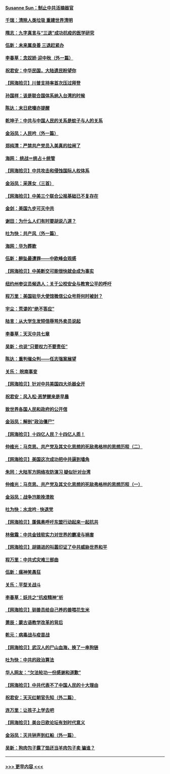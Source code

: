 #### [Susanne Sun：制止中共活摘器官](../pages/nsc993/n12419654.md?t=09220451) 
#### [千瑞：清除人类垃圾 重建世界清明](../pages/nsc993/n12419414.md?t=09220451) 
#### [隋志：九字真言与“三退”成功抗疫的医学研究](../pages/nsc993/n12419248.md?t=09220451) 
#### [伍新：未来属良善 三退赶紧办](../pages/nsc993/n12418496.md?t=09220451) 
#### [李春草：念奴娇·迎中秋（外一篇）](../pages/nsc993/n12418465.md?t=09220451) 
#### [祝君安：中华民国，大陆遗民盼望你](../pages/nsc993/n12418089.md?t=09220451) 
#### [【网海拾贝】川普支持率首次压过拜登](../pages/nsc993/n12418050.md?t=09220451) 
#### [孙国祥：该是联合国体系纳入台湾的时候](../pages/nsc993/n12417369.md?t=09220451) 
#### [陈达：末日悲嚎亦提醒](../pages/nsc993/n12416736.md?t=09220451) 
#### [乾坤子：中共与中国人民的关系是蚊子与人的关系](../pages/nsc993/n12416632.md?t=09220451) 
#### [金浴凤：人民吟（外一篇）](../pages/nsc993/n12416567.md?t=09220451) 
#### [郑纯清：严禁共产党员入美真的拉闸了](../pages/nsc993/n12416550.md?t=09220451) 
#### [海网： 统战＝统占＋统管](../pages/nsc993/n12416404.md?t=09220451) 
#### [【网海拾贝】中共攻击和侵蚀国际人权体系](../pages/nsc993/n12416250.md?t=09220451) 
#### [金浴凤：采莲女（三首）](../pages/nsc993/n12415517.md?t=09220451) 
#### [【网海拾贝】中美三个联合公报基础已不复存在](../pages/nsc993/n12415054.md?t=09220451) 
#### [金剑：美国九步可灭中共](../pages/nsc993/n12413183.md?t=09220451) 
#### [谢田：为什么人们有时要胡说八道？](../pages/nsc993/n12411861.md?t=09220451) 
#### [吐为快：共产风（外一篇）](../pages/nsc993/n12411761.md?t=09220451) 
#### [海网：华为葬歌](../pages/nsc993/n12410381.md?t=09220451) 
#### [伍新：醉坠最遭罪——中欧峰会观感](../pages/nsc993/n12410364.md?t=09220451) 
#### [【网海拾贝】中美断交可能很快就会成为事实](../pages/nsc993/n12409495.md?t=09220451) 
#### [纽约州参议员候选人：关于公校安全与教育公平的呼吁](../pages/nsc993/n12409228.md?t=09220451) 
#### [程万里：美国驻华大使馆微信公众号将何时被封？](../pages/nsc993/n12407397.md?t=09220451) 
#### [宇尘：荒谬的“绝不答应”](../pages/nsc993/n12407360.md?t=09220451) 
#### [陆言：从大学生发短信辱骂外卖员说起](../pages/nsc993/n12407285.md?t=09220451) 
#### [李春草：天灭中共七章](../pages/nsc993/n12406988.md?t=09220451) 
#### [吴新：也说“只要权力不要责任”](../pages/nsc993/n12406966.md?t=09220451) 
#### [陈达：重判催众判——任志强案展望](../pages/nsc993/n12404540.md?t=09220451) 
#### [关乐： 皖南事变](../pages/nsc993/n12404288.md?t=09220451) 
#### [【网海拾贝】针对中共美国四大杀器全开](../pages/nsc993/n12404172.md?t=09220451) 
#### [祝君安：风入松‧恶梦醒来是早晨](../pages/nsc993/n12401953.md?t=09220451) 
#### [致世界各国人民和政府的公开信](../pages/nsc993/n12401824.md?t=09220451) 
#### [金浴凤：解剖“政治僵尸”](../pages/nsc993/n12401808.md?t=09220451) 
#### [【网海拾贝】十四亿人民？十四亿人质！](../pages/nsc993/n12401708.md?t=09220451) 
#### [仲维光：马克思、共产党及其文化思想的死敌弗格林的思想历程（二）](../pages/nsc993/n12399107.md?t=09220451) 
#### [【网海拾贝】美国这次成功把中共逼到墙角](../pages/nsc993/n12400173.md?t=09220451) 
#### [朱同：大陆军方网络攻防演习 疑似针对台湾](../pages/nsc993/n12399868.md?t=09220451) 
#### [仲维光：马克思、共产党及其文化思想的死敌弗格林的思想历程（一）](../pages/nsc993/n12398341.md?t=09220451) 
#### [金浴凤：战争岂能挽溃败](../pages/nsc993/n12398855.md?t=09220451) 
#### [吐为快：水龙吟 · 快退党](../pages/nsc993/n12398849.md?t=09220451) 
#### [【网海拾贝】蓬佩奥呼吁东盟行动起来一起抗共](../pages/nsc993/n12398291.md?t=09220451) 
#### [林傲霜：中共金钱软实力对世界的霸凌与祸害](../pages/nsc993/n12397515.md?t=09220451) 
#### [【网海拾贝】胡锡进的叫嚣印证了中共威胁世界和平](../pages/nsc993/n12397455.md?t=09220451) 
#### [程万里：中共式灾难三部曲](../pages/nsc993/n12397106.md?t=09220451) 
#### [伍新：瘟神笑愚狂](../pages/nsc993/n12397052.md?t=09220451) 
#### [关乐：平型关战斗](../pages/nsc993/n12395387.md?t=09220451) 
#### [李春草：妖共之“抗疫精神”析](../pages/nsc993/n12395240.md?t=09220451) 
#### [【网海拾贝】驯兽员给自己养的兽喂花生米](../pages/nsc993/n12393919.md?t=09220451) 
#### [萧辰：蒙古语教学改革的背后](../pages/nsc993/n12393677.md?t=09220451) 
#### [乾元：病毒战与疫苗战](../pages/nsc993/n12393107.md?t=09220451) 
#### [【网海拾贝】武汉人的尸山血海，换了一串狗链](../pages/nsc993/n12393043.md?t=09220451) 
#### [吐为快：中共的政治算法](../pages/nsc993/n12390506.md?t=09220451) 
#### [华人网友：“欠法轮功一份感谢和道歉”](../pages/nsc993/n12390098.md?t=09220451) 
#### [【网海拾贝】中共代表不了中国人民的十大理由](../pages/nsc993/n12388155.md?t=09220451) 
#### [祝君安：天灭红朝官先知（外二篇）](../pages/nsc993/n12387957.md?t=09220451) 
#### [连万里：让孩子上学去吧](../pages/nsc993/n12385309.md?t=09220451) 
#### [【网海拾贝】美台日欧论坛有划时代意义](../pages/nsc993/n12385232.md?t=09220451) 
#### [金浴凤：灭共钟声到红船（外一篇）](../pages/nsc993/n12385154.md?t=09220451) 
#### [吴新：狗肉包子露了馅还当羊肉包子卖 骗谁？](../pages/nsc993/n12385133.md?t=09220451) 

----
#### [ >>> 更早内容 <<< ](../indexes/nsc993-earlier.md)

